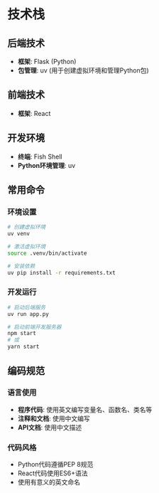 # 技术栈

## 后端技术
- **框架**: Flask (Python)
- **包管理**: uv (用于创建虚拟环境和管理Python包)

## 前端技术
- **框架**: React

## 开发环境
- **终端**: Fish Shell
- **Python环境管理**: uv

## 常用命令

### 环境设置
```bash
# 创建虚拟环境
uv venv

# 激活虚拟环境
source .venv/bin/activate

# 安装依赖
uv pip install -r requirements.txt
```

### 开发运行
```bash
# 启动后端服务
uv run app.py

# 启动前端开发服务器
npm start
# 或
yarn start
```

## 编码规范

### 语言使用
- **程序代码**: 使用英文编写变量名、函数名、类名等
- **注释和文档**: 使用中文编写
- **API文档**: 使用中文描述

### 代码风格
- Python代码遵循PEP 8规范
- React代码使用ES6+语法
- 使用有意义的英文命名